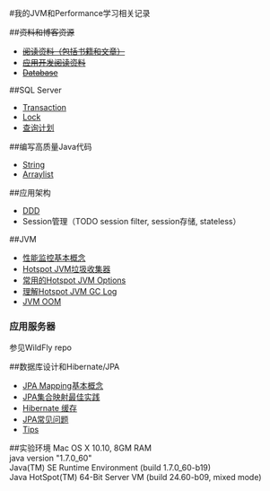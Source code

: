 #我的JVM和Performance学习相关记录

##~~资料和博客资源~~
* ~~[阅读资料（包括书籍和文章）](java_readings.md)~~
* ~~[应用开发阅读资料](readings_of_app_development.md)~~
* ~~[Database](db/database_readings.md)~~

##SQL Server
* [Transaction](sql_server_事务.md)
* [Lock](sql_server_锁.md)
* [查询计划](sql_sever查询计划)

##编写高质量Java代码
* [String](better_code_-_string.md)
* [Arraylist](arraylist.md)

##应用架构
* [DDD](ddd_architecture.md)
* Session管理（TODO session filter, session存储, stateless）

##JVM
* [性能监控基本概念](性能监控基础.md)
* [Hotspot JVM垃圾收集器](jvm_collectors.md)
* [常用的Hotspot JVM Options](jvm_options.md)
* [理解Hotspot JVM GC Log](understanding_jvm_gc_log.md)
* [JVM OOM](JVM_OOM_Errors.md)

### 应用服务器

参见WildFly repo
	
##数据库设计和Hibernate/JPA
* [JPA Mapping基本概念](jpa_mappings.md)
* [JPA集合映射最佳实践](jpa_collection_bp.md)
* [Hibernate 缓存](hibernate_note.md)
* [JPA常见问题](jpa_issues.md)
* [Tips](jpa_tips.md)

##实验环境
Mac OS X 10.10, 8GM RAM <br />
java version "1.7.0_60" <br />
Java(TM) SE Runtime Environment (build 1.7.0_60-b19) <br />
Java HotSpot(TM) 64-Bit Server VM (build 24.60-b09, mixed mode) <br />

